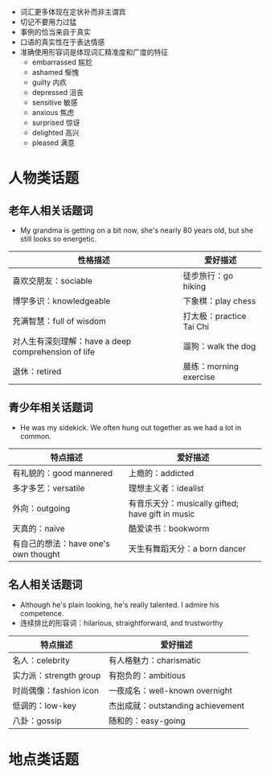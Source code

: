 * 词汇更多体现在定状补而非主谓宾
* 切记不要用力过猛
* 事例的恰当来自于真实
* 口语的真实性在于表达情感
* 准确使用形容词是体现词汇精准度和广度的特征
  * embarrassed 尴尬
  * ashamed 惭愧
  * guilty 内疚
  * depressed 沮丧
  * sensitive 敏感
  * anxious 焦虑
  * surprised 惊讶
  * delighted 高兴
  * pleased 满意
 
# 人物类话题

## 老年人相关话题词

* My grandma is getting on a bit now, she's nearly 80 years old, but she still looks so energetic.

性格描述  | 爱好描述
------------- | -------------
喜欢交朋友：sociable  | 徒步旅行：go hiking
博学多识：knowledgeable  | 下象棋：play chess
充满智慧：full of wisdom  | 打太极：practice Tai Chi
对人生有深刻理解：have a deep comprehension of life  | 遛狗：walk the dog
退休：retired  | 晨练：morning exercise

## 青少年相关话题词

* He was my sidekick. We often hung out together as we had a lot in common.

特点描述  | 爱好描述
------------- | -------------
有礼貌的：good mannered  | 上瘾的：addicted
多才多艺：versatile  | 理想主义者：idealist
外向：outgoing  | 有音乐天分：musically gifted; have gift in music
天真的：naive  | 酷爱读书：bookworm
有自己的想法：have one's own thought  | 天生有舞蹈天分：a born dancer

## 名人相关话题词

* Although he's plain looking, he's really talented. I admire his competence.
* 连续排比的形容词：hilarious, straightforward, and trustworthy

特点描述  | 爱好描述
------------- | -------------
名人：celebrity  | 有人格魅力：charismatic
实力派：strength group  | 有抱负的：ambitious
时尚偶像：fashion icon  | 一夜成名：well-known overnight
低调的：low-key  | 杰出成就：outstanding achievement
八卦：gossip  | 随和的：easy-going

# 地点类话题

